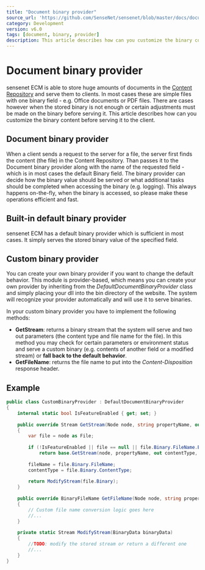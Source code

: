 ```yaml
---
title: "Document binary provider"
source_url: 'https://github.com/SenseNet/sensenet/blob/master/docs/document-binary-provider.md'
category: Development
version: v6.0
tags: [document, binary, provider]
description: This article describes how can you customize the binary content before serving it to the client.
---
```


# Document binary provider

sensenet ECM is able to store huge amounts of documents in the [Content Repository](/docs/content-repository) and serve them to clients. In most cases these are simple files with one binary field - e.g. Office documents or PDF files. There are cases however when the stored binary is not enough or certain adjustments must be made on the binary before serving it. This article describes how can you customize the binary content before serving it to the client.

## Document binary provider

When a client sends a request to the server for a file, the server first finds the content (the file) in the Content Repository. Than passes it to the Document binary provider along with the name of the requested field - which is in most cases the default Binary field. The binary provider can decide how the binary value should be served or what additional tasks should be completed when accessing the binary (e.g. logging). This always happens on-the-fly, when the binary is accessed, so please make these operations efficient and fast.

## Built-in default binary provider

sensenet ECM has a default binary provider which is sufficient in most cases. It simply serves the stored binary value of the specified field.

## Custom binary provider

You can create your own binary provider if you want to change the default behavior. This module is provider-based, which means you can create your own provider by inheriting from the *DefaultDocumentBinaryProvider* class and simply placing your dll into the bin directory of the website. The system will recognize your provider automatically and will use it to serve binaries.

In your custom binary provider you have to implement the following methods:

- **GetStream**: returns a binary stream that the system will serve and two out parameters (the content type and file name for the file). In this method you may check for certain parameters or environment status and serve a custom binary (e.g. contents of another field or a modified stream) or **fall back to the default behavior**.
- **GetFileName**: returns the file name to put into the *Content-Disposition* response header.

## Example

```csharp
public class CustomBinaryProvider : DefaultDocumentBinaryProvider
{
    internal static bool IsFeatureEnabled { get; set; }
 
    public override Stream GetStream(Node node, string propertyName, out string contentType, out BinaryFileName fileName)
    {
        var file = node as File;
 
        if (!IsFeatureEnabled || file == null || file.Binary.FileName.Extension != "jpg")
            return base.GetStream(node, propertyName, out contentType, out fileName);
 
        fileName = file.Binary.FileName;
        contentType = file.Binary.ContentType;
 
        return ModifyStream(file.Binary);
    }
 
    public override BinaryFileName GetFileName(Node node, string propertyName = DEFAULTBINARY_NAME)
    {
        // Custom file name conversion logic goes here
        //...    
    }
 
    private static Stream ModifyStream(BinaryData binaryData)
    {
        //TODO: modify the stored stream or return a different one
        //...
    }
}
```